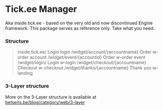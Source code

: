 # Tick.ee Manager
Aka inside.tick.ee - based on the very old and now discontinued Engine framework.
This package serves as reference only. Take what you need.


### Structure
> inside.tick.ee/					Login		login
> /widget/account/{accountname}		Order		w-order	account
> /widget/event/{accountid}			Order		w-order	event
> /widget/login/					Login		w-login
> /widget/checkout/{accountname}	Checkout	w-checkout
> /widget/thanks/{accountname}		Thank you	w-landing


### 3-Layer structure
More on the 3-Layer structure is available at [betsens.be/blog/category/web/3-layer](http://www.betsens.be/blog/category/web/3-layer/)